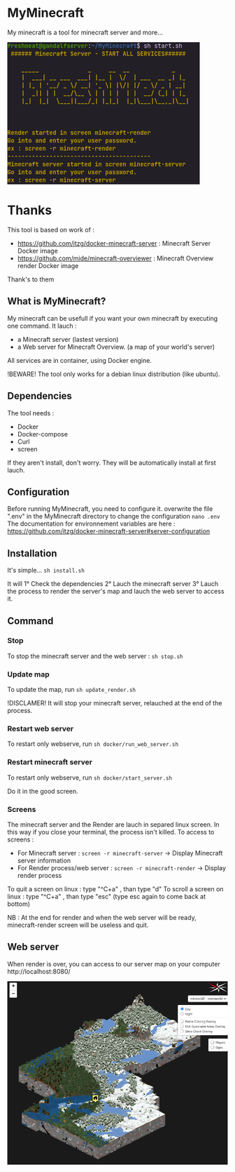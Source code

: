 # MyMinecraft
My minecraft is a tool for minecraft server and more... 

![Alt text](screenshot/start_all.png "Joal running")

# Thanks
This tool is based on work of :
- https://github.com/itzg/docker-minecraft-server : Minecraft Server Docker image
- https://github.com/mide/minecraft-overviewer : Minecraft Overview render Docker image

Thank's to them

## What is MyMinecraft?
My minecraft can be usefull if you want your own minecraft by executing one command.
It lauch :
- a Minecraft server (lastest version)
- a Web server for Minecraft Overview. (a map of your world's server)

All services are in container, using Docker engine.

!BEWARE! The tool only works for a debian linux distribution (like ubuntu).

## Dependencies
The tool needs :
- Docker
- Docker-compose
- Curl
- screen

If they aren't install, don't worry. They will be automatically install at first lauch.

## Configuration
Before running MyMinecraft, you need to configure it.
overwrite the file ".env" in the MyMinecraft directory to change the configuration
`nano .env`
The documentation for environnement variables are here : https://github.com/itzg/docker-minecraft-server#server-configuration

## Installation
It's simple...
`sh install.sh`

It will
1° Check the dependencies
2° Lauch the minecraft server
3° Lauch the process to render the server's map and lauch the web server to access it.

## Command
### Stop
To stop the minecraft server and the web server : 
`sh stop.sh`

### Update map
To update the map, run
`sh update_render.sh`

!DISCLAMER! It will stop your minecraft server, relauched at the end of the process.

### Restart web server
To restart only webserve, run
`sh docker/run_web_server.sh`

### Restart minecraft server
To restart only webserve, run
`sh docker/start_server.sh`

Do it in the good screen.


### Screens
The minecraft server and the Render are lauch in separed linux screen. In this way if you close your terminal, the process isn't killed.
To access to screens :
- For Minecraft server : `screen -r minecraft-server` -> Display Minecraft server information 
- For Render process/web server : `screen -r minecraft-render` -> Display render process

To quit a screen on linux : type "^C+a" , than type "d"
To scroll a screen on linux : type "^C+a" , than type "esc" (type esc again to come back at bottom)

NB : At the end for render and when the web server will be ready, minecraft-render screen will be useless and quit.

## Web server
When render is over, you can access to our server map on your computer
http://localhost:8080/

![Alt text](screenshot/map_render.png "Joal running")


